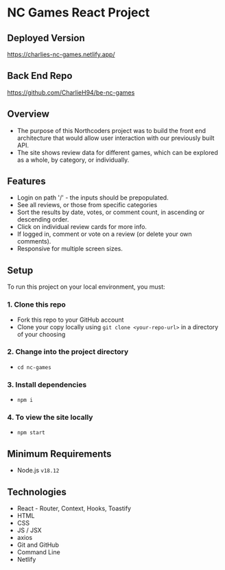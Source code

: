 # NC Games React Project

## Deployed Version
https://charlies-nc-games.netlify.app/

## Back End Repo
https://github.com/CharlieH94/be-nc-games

## Overview
- The purpose of this Northcoders project was to build the front end architecture that would allow user interaction with our previously built API.
- The site shows review data for different games, which can be explored as a whole, by category, or individually.

## Features
- Login on path '/' - the inputs should be prepopulated.
- See all reviews, or those from specific categories
- Sort the results by date, votes, or comment count, in ascending or descending order.
- Click on individual review cards for more info.
- If logged in, comment or vote on a review (or delete your own comments).
- Responsive for multiple screen sizes.

## Setup
To run this project on your local environment, you must:
### 1. Clone this repo
- Fork this repo to your GitHub account
- Clone your copy locally using
    `git clone <your-repo-url>` in a directory of your choosing

### 2. Change into the project directory
- `cd nc-games`

### 3. Install dependencies
- `npm i` 

### 4. To view the site locally
- `npm start`

## Minimum Requirements
- Node.js `v18.12`

## Technologies
- React - Router, Context, Hooks, Toastify
- HTML
- CSS
- JS / JSX
- axios
- Git and GitHub
- Command Line
- Netlify